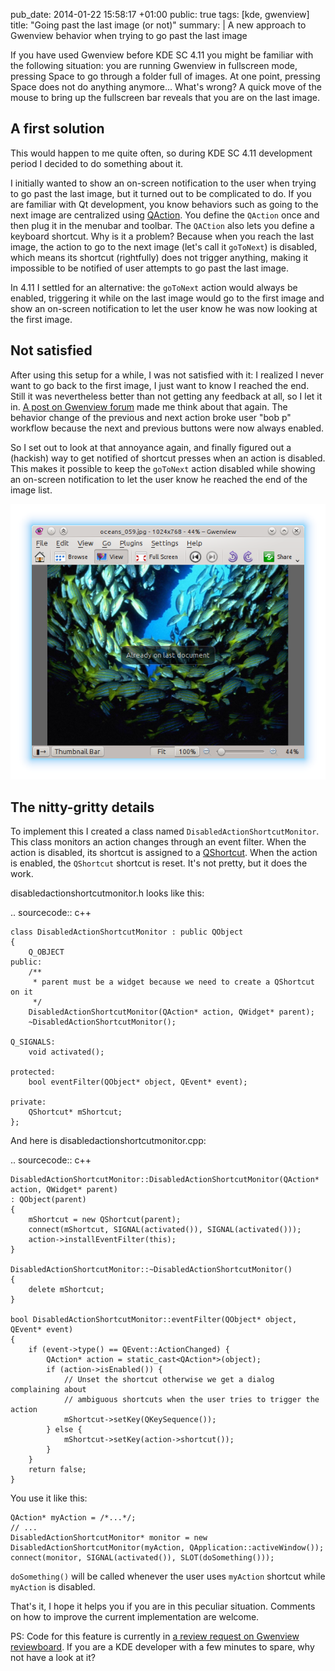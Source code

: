 pub_date: 2014-01-22 15:58:17 +01:00
public: true
tags: [kde, gwenview]
title: "Going past the last image (or not)"
summary: |
    A new approach to Gwenview behavior when trying to go past the last image

If you have used Gwenview before KDE SC 4.11 you might be familiar with the following situation: you are running Gwenview in fullscreen mode, pressing Space to go through a folder full of images. At one point, pressing Space does not do anything anymore... What's wrong? A quick move of the mouse to bring up the fullscreen bar reveals that you are on the last image.

## A first solution

This would happen to me quite often, so during KDE SC 4.11 development period I decided to do something about it.

I initially wanted to show an on-screen notification to the user when trying to go past the last image, but it turned out to be complicated to do. If you are familiar with Qt development, you know behaviors such as going to the next image are centralized using [QAction][]. You define the `QAction` once and then plug it in the menubar and toolbar. The `QACtion` also lets you define a keyboard shortcut. Why is it a problem? Because when you reach the last image, the action to go to the next image (let's call it `goToNext`) is disabled, which means its shortcut (rightfully) does not trigger anything, making it impossible to be notified of user attempts to go past the last image.

In 4.11 I settled for an alternative: the `goToNext` action would always be enabled, triggering it while on the last image would go to the first image and show an on-screen notification to let the user know he was now looking at the first image.

[QAction]: http://qt-project.org/doc/qt-4.8/qaction.html

## Not satisfied

After using this setup for a while, I was not satisfied with it: I realized I never want to go back to the first image, I just want to know I reached the end. Still it was nevertheless better than not getting any feedback at all, so I let it in. [A post on Gwenview forum][forum] made me think about that again. The behavior change of the previous and next action broke user "bob p" workflow because the next and previous buttons were now always enabled.

[forum]: http://forum.kde.org/viewtopic.php?f=213&t=119049&sid=33378e23896c33c38a95679b43519b4b

So I set out to look at that annoyance again, and finally figured out a (hackish) way to get notified of shortcut presses when an action is disabled. This makes it possible to keep the `goToNext` action disabled while showing an on-screen notification to let the user know he reached the end of the image list.

![Already on the last document](already-on-last.png)

## The nitty-gritty details

To implement this I created a class named `DisabledActionShortcutMonitor`. This class monitors an action changes through an event filter. When the action is disabled, its shortcut is assigned to a [QShortcut][]. When the action is enabled, the `QShortcut` shortcut is reset. It's not pretty, but it does the work.

disabledactionshortcutmonitor.h looks like this:

.. sourcecode:: c++

    class DisabledActionShortcutMonitor : public QObject
    {
        Q_OBJECT
    public:
        /**
         * parent must be a widget because we need to create a QShortcut on it
         */
        DisabledActionShortcutMonitor(QAction* action, QWidget* parent);
        ~DisabledActionShortcutMonitor();

    Q_SIGNALS:
        void activated();

    protected:
        bool eventFilter(QObject* object, QEvent* event);

    private:
        QShortcut* mShortcut;
    };

And here is disabledactionshortcutmonitor.cpp:

.. sourcecode:: c++

    DisabledActionShortcutMonitor::DisabledActionShortcutMonitor(QAction* action, QWidget* parent)
    : QObject(parent)
    {
        mShortcut = new QShortcut(parent);
        connect(mShortcut, SIGNAL(activated()), SIGNAL(activated()));
        action->installEventFilter(this);
    }

    DisabledActionShortcutMonitor::~DisabledActionShortcutMonitor()
    {
        delete mShortcut;
    }

    bool DisabledActionShortcutMonitor::eventFilter(QObject* object, QEvent* event)
    {
        if (event->type() == QEvent::ActionChanged) {
            QAction* action = static_cast<QAction*>(object);
            if (action->isEnabled()) {
                // Unset the shortcut otherwise we get a dialog complaining about
                // ambiguous shortcuts when the user tries to trigger the action
                mShortcut->setKey(QKeySequence());
            } else {
                mShortcut->setKey(action->shortcut());
            }
        }
        return false;
    }

You use it like this:

    QAction* myAction = /*...*/;
    // ...
    DisabledActionShortcutMonitor* monitor = new DisabledActionShortcutMonitor(myAction, QApplication::activeWindow());
    connect(monitor, SIGNAL(activated()), SLOT(doSomething()));

`doSomething()` will be called whenever the user uses `myAction` shortcut while `myAction` is disabled.

That's it, I hope it helps you if you are in this peculiar situation. Comments on how to improve the current implementation are welcome.

PS: Code for this feature is currently in [a review request on Gwenview reviewboard][review]. If you are a KDE developer with a few minutes to spare, why not have a look at it?


[QShortcut]: http://qt-project.org/doc/qt-4.8/qshortcut.html
[review]: https://git.reviewboard.kde.org/r/115020/
